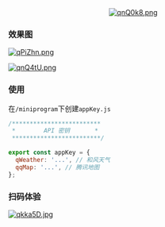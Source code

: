 <div align="center"><a href="https://imgtu.com/i/qnQ0k8"><img src="https://s1.ax1x.com/2022/03/21/qnQ0k8.png" alt="qnQ0k8.png" border="0" /></a></div>

### 效果图

[![qPiZhn.png](https://s1.ax1x.com/2022/03/17/qPiZhn.png)](https://imgtu.com/i/qPiZhn)

[![qnQ4tU.png](https://s1.ax1x.com/2022/03/21/qnQ4tU.png)](https://imgtu.com/i/qnQ4tU)

### 使用

在`/miniprogram`下创建`appKey.js`

```javascript
/*************************
 *        API 密钥       *
 *************************/

export const appKey = {
  qWeather: '...', // 和风天气
  qqMap: '...', // 腾讯地图
};
```

### 扫码体验

[![qkka5D.jpg](https://s1.ax1x.com/2022/03/18/qkka5D.jpg)](https://imgtu.com/i/qkka5D)
